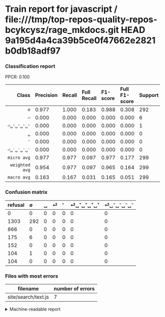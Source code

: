 # Train report for javascript / file:///tmp/top-repos-quality-repos-bcykcysz/rage_mkdocs.git HEAD 9a195d4a4ca39b5ce0f47662e2821b0db18adf97

### Classification report

PPCR: 0.100

| Class | Precision | Recall | Full Recall | F1-score | Full F1-score | Support | Full Support | PPCR |
|------:|:----------|:-------|:------------|:---------|:---------|:--------|:-------------|:-----|
| `∅` | 0.977| 1.000| 0.183| 0.988| 0.308| 292| 1595| 0.183 |
| `⏎` | 0.000| 0.000| 0.000| 0.000| 0.000| 6| 181| 0.033 |
| `⏎␣⁺␣⁺␣⁺␣⁺` | 0.000| 0.000| 0.000| 0.000| 0.000| 1| 105| 0.010 |
| `␣` | 0.000| 0.000| 0.000| 0.000| 0.000| 0| 866| 0.000 |
| `'` | 0.000| 0.000| 0.000| 0.000| 0.000| 0| 152| 0.000 |
| `⏎␣⁻␣⁻␣⁻␣⁻` | 0.000| 0.000| 0.000| 0.000| 0.000| 0| 104| 0.000 |
| `micro avg` | 0.977| 0.977| 0.097| 0.977| 0.177| 299| 3003| 0.100 |
| `weighted avg` | 0.954| 0.977| 0.097| 0.965| 0.164| 299| 3003| 0.100 |
| `macro avg` | 0.163| 0.167| 0.031| 0.165| 0.051| 299| 3003| 0.100 |

### Confusion matrix

|refusal|  ∅| ␣| ⏎| '| ⏎␣⁺␣⁺␣⁺␣⁺| ⏎␣⁻␣⁻␣⁻␣⁻| 
|:---|:---|:---|:---|:---|:---|:---|
|0 |0 |0 |0 |0 |0 |0 |
|1303 |292 |0 |0 |0 |0 |0 |
|866 |0 |0 |0 |0 |0 |0 |
|175 |6 |0 |0 |0 |0 |0 |
|152 |0 |0 |0 |0 |0 |0 |
|104 |1 |0 |0 |0 |0 |0 |
|104 |0 |0 |0 |0 |0 |0 |

### Files with most errors

| filename | number of errors|
|:----:|:-----|
| site/search/text.js | 7 |

<details>
    <summary>Machine-readable report</summary>
```json
{
  "cl_report": {"\u0027": {"f1-score": 0.0, "precision": 0.0, "recall": 0.0, "support": 0}, "macro avg": {"f1-score": 0.164692611393119, "precision": 0.16276477146042365, "recall": 0.16666666666666666, "support": 299}, "micro avg": {"f1-score": 0.9765886287625418, "precision": 0.9765886287625418, "recall": 0.9765886287625418, "support": 299}, "weighted avg": {"f1-score": 0.9650215891663695, "precision": 0.9537253498283017, "recall": 0.9765886287625418, "support": 299}, "\u2205": {"f1-score": 0.988155668358714, "precision": 0.9765886287625418, "recall": 1.0, "support": 292}, "\u23ce": {"f1-score": 0.0, "precision": 0.0, "recall": 0.0, "support": 6}, "\u23ce\u2423\u207a\u2423\u207a\u2423\u207a\u2423\u207a": {"f1-score": 0.0, "precision": 0.0, "recall": 0.0, "support": 1}, "\u23ce\u2423\u207b\u2423\u207b\u2423\u207b\u2423\u207b": {"f1-score": 0.0, "precision": 0.0, "recall": 0.0, "support": 0}, "\u2423": {"f1-score": 0.0, "precision": 0.0, "recall": 0.0, "support": 0}},
  "cl_report_full": {"\u0027": {"f1-score": 0.0, "precision": 0.0, "recall": 0.0, "support": 152}, "macro avg": {"f1-score": 0.05139035550862372, "precision": 0.16276477146042365, "recall": 0.03051201671891327, "support": 3003}, "micro avg": {"f1-score": 0.17686250757116898, "precision": 0.9765886287625418, "recall": 0.09723609723609723, "support": 3003}, "weighted avg": {"f1-score": 0.16377146260989975, "precision": 0.5187009200387127, "recall": 0.09723609723609723, "support": 3003}, "\u2205": {"f1-score": 0.3083421330517423, "precision": 0.9765886287625418, "recall": 0.18307210031347962, "support": 1595}, "\u23ce": {"f1-score": 0.0, "precision": 0.0, "recall": 0.0, "support": 181}, "\u23ce\u2423\u207a\u2423\u207a\u2423\u207a\u2423\u207a": {"f1-score": 0.0, "precision": 0.0, "recall": 0.0, "support": 105}, "\u23ce\u2423\u207b\u2423\u207b\u2423\u207b\u2423\u207b": {"f1-score": 0.0, "precision": 0.0, "recall": 0.0, "support": 104}, "\u2423": {"f1-score": 0.0, "precision": 0.0, "recall": 0.0, "support": 866}},
  "ppcr": 0.09956709956709957
}
```
</details>
